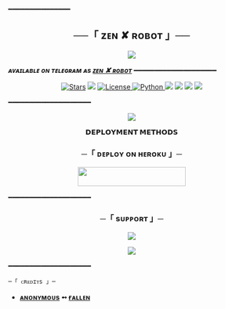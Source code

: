 ━━━━━━━━━━━━━━━

<h2 align="center">
    ──「 zᴇɴ ✘ ʀᴏʙᴏᴛ 」──
</h2>

<p align="center">
  <img src="https://te.legra.ph/file/49b0000f95b740904aeaa.jpg">
</p>

_**ᴀᴠᴀɪʟᴀʙʟᴇ ᴏɴ ᴛᴇʟᴇɢʀᴀᴍ ᴀs [ᴢᴇɴ ✘ ʀᴏʙᴏᴛ](https://t.me/zenXRobot)**_
━━━━━━━━━━━━━━━━━━━━

<p align="center">
<a href="https://github.com/Adityakjha1/zentry/stargazers"><img src="https://img.shields.io/github/stars/AnonymousR1025/FallenRobot?color=black&logo=github&logoColor=black&style=for-the-badge" alt="Stars" /></a>
<a href="https://github.com/AnonymousR1025/FallenRobot/network/members"> <img src="https://img.shields.io/github/forks/AnonymousR1025/FallenRobot?color=black&logo=github&logoColor=black&style=for-the-badge" /></a>
<a href="https://github.com/AnonymousR1025/FallenRobot/blob/master/LICENSE"> <img src="https://img.shields.io/badge/License-MIT-blueviolet?style=for-the-badge" alt="License" /> </a>
<a href="https://www.python.org/"> <img src="https://img.shields.io/badge/Written%20in-Python-skyblue?style=for-the-badge&logo=python" alt="Python" /> </a>
<a href="https://pypi.org/project/Telethon/"> <img src="https://img.shields.io/pypi/v/telethon?color=white&label=telethon&logo=python&logoColor=blue&style=for-the-badge" /></a>
<a href="https://pypi.org/project/Pyrogram/"> <img src="https://img.shields.io/pypi/v/pyrogram?color=white&label=pyrogram&logo=python&logoColor=blue&style=for-the-badge" /></a>
<a href="https://github.com/Adityakjha1/zentry"> <img src="https://img.shields.io/github/repo-size/Adityakjha1/zentry?color=skyblue&logo=github&logoColor=blue&style=for-the-badge" /></a>
<a href="https://github.com/Adityakjha1/zentry/commits/Adityakjha1"> <img src="https://img.shields.io/github/last-commit/Adityakjha1/zentry?color=black&logo=github&logoColor=black&style=for-the-badge" /></a>
</p>

━━━━━━━━━━━━━━━━━━━━

<p align="center">
  <img src="https://te.legra.ph/file/69a14dfc3e19027734d10.jpg">
</p>

<p align="center">
<b>𝗗𝗘𝗣𝗟𝗢𝗬𝗠𝗘𝗡𝗧 𝗠𝗘𝗧𝗛𝗢𝗗𝗦</b>
</p>

<h3 align="center">
    ─「 ᴅᴇᴩʟᴏʏ ᴏɴ ʜᴇʀᴏᴋᴜ 」─
</h3>

<p align="center"><a href="https://dashboard.heroku.com/new?template=https://github.com/Adityakjha1/zentry"> <img src="https://img.shields.io/badge/Deploy%20On%20Heroku-black?style=for-the-badge&logo=heroku" width="220" height="38.45"/></a></p>

━━━━━━━━━━━━━━━━━━━━

<h3 align="center">
    ─「 sᴜᴩᴩᴏʀᴛ 」─
</h3>

<p align="center">
<a href="https://telegram.me/zensupport"><img src="https://img.shields.io/badge/-Support%20Group-blue.svg?style=for-the-badge&logo=Telegram"></a>
</p>
<p align="center">
<a href="https://telegram.me/pythonxgamer"><img src="https://img.shields.io/badge/%20Aditya-blue.svg?style=for-the-badge&logo=Telegram"></a>
</p>

━━━━━━━━━━━━━━━━━━━━

    ─「 ᴄʀᴇᴅɪᴛs 」─
</h3>

- <b>[ᴀɴᴏɴʏᴍᴏᴜs](https://github.com/AnonymousR1025)  ➻  [ғᴀʟʟᴇɴ](https://github.com/AnonymousR1025/FallenRobot) </b>
